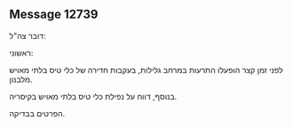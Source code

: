 ## Message 12739

דובר צה"ל:

ראשוני:

 לפני זמן קצר הופעלו התרעות במרחב גלילות, בעקבות חדירה של כלי טיס בלתי מאויש מלבנון.

בנוסף, דווח על נפילת כלי טיס בלתי מאויש בקיסריה. 

הפרטים בבדיקה.


